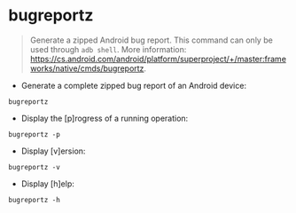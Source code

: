 # bugreportz

> Generate a zipped Android bug report.
> This command can only be used through `adb shell`.
> More information: <https://cs.android.com/android/platform/superproject/+/master:frameworks/native/cmds/bugreportz>.

- Generate a complete zipped bug report of an Android device:

`bugreportz`

- Display the [p]rogress of a running operation:

`bugreportz -p`

- Display [v]ersion:

`bugreportz -v`

- Display [h]elp:

`bugreportz -h`
